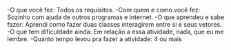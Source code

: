 -O que você fez:
Todos os requisitos.
-Com quem e como você fez:
Sozinho com ajuda de outros programas e internet.
-O que aprendeu e sabe fazer:
Aprendi como fazer duas classes interagirem entre si e seus vetores.
-O que tem dificuldade ainda:
Em relação a essa atividade, nada, que eu me lembre.
-Quanto tempo levou pra fazer a atividade:
4 ou mais
